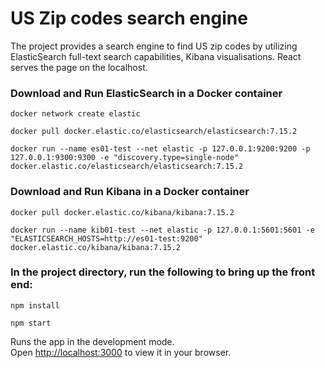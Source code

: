 # US Zip codes search engine
The project provides a search engine to find US zip codes by utilizing ElasticSearch full-text search capabilities, Kibana visualisations. React serves the page on the localhost.

### Download and Run ElasticSearch in a Docker container

`docker network create elastic`

`docker pull docker.elastic.co/elasticsearch/elasticsearch:7.15.2`

`docker run --name es01-test --net elastic -p 127.0.0.1:9200:9200 -p 127.0.0.1:9300:9300 -e "discovery.type=single-node" docker.elastic.co/elasticsearch/elasticsearch:7.15.2`

### Download and Run Kibana in a Docker container

`docker pull docker.elastic.co/kibana/kibana:7.15.2`

`docker run --name kib01-test --net elastic -p 127.0.0.1:5601:5601 -e "ELASTICSEARCH_HOSTS=http://es01-test:9200" docker.elastic.co/kibana/kibana:7.15.2`

### In the project directory, run the following to bring up the front end:

`npm install`

`npm start`

Runs the app in the development mode.\
Open [http://localhost:3000](http://localhost:3000) to view it in your browser.

